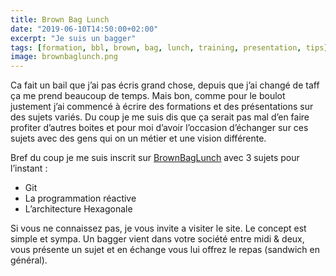 ```yaml
---
title: Brown Bag Lunch
date: "2019-06-10T14:50:00+02:00"
excerpt: "Je suis un bagger"
tags: [formation, bbl, brown, bag, lunch, training, presentation, tips]
image: brownbaglunch.png
---
```


Ca fait un bail que j’ai pas écris grand chose, depuis que j’ai changé de taff ça me prend beaucoup de temps. Mais bon, comme pour le boulot justement j’ai commencé à écrire des formations et des présentations sur des sujets variés. Du coup je me suis dis que ça serait pas mal d’en faire profiter d’autres boites et pour moi d’avoir l’occasion d’échanger sur ces sujets avec des gens qui on un métier et une vision différente.

Bref du coup je me suis inscrit sur [BrownBagLunch](https://www.brownbaglunch.fr/baggers.html#frederic-combes) avec 3 sujets pour l’instant :

* Git
* La programmation réactive
* L’architecture Hexagonale

Si vous ne connaissez pas, je vous invite a visiter le site. Le concept est simple et sympa. Un bagger vient dans votre société entre midi & deux, vous présente un sujet et en échange vous lui offrez le repas (sandwich en général).
